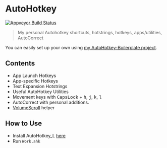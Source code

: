 # AutoHotkey

<a href="https://ci.appveyor.com/project/denolfe/autohotkey"><img src="https://ci.appveyor.com/api/projects/status/github/denolfe/Autohotkey?svg=true" alt="Appveyor Build Status"></a>

> My personal Autohotkey shortcuts, hotstrings, hotkeys, apps/utilities, AutoCorrect

You can easily set up your own using [my AutoHotkey-Boilerplate project](https://github.com/denolfe/AutoHotkey-Boilerplate).

## Contents  

* App Launch Hotkeys
* App-specific Hotkeys
* Text Expansion Hotstrings
* Useful AutoHotkey Utilities
* Movement keys with <kbd>CapsLock</kbd> + <kbd>h</kbd>, <kbd>j</kbd>, <kbd>k</kbd>, <kbd>l</kbd>
* AutoCorrect with personal additions.
* [VolumeScroll](https://github.com/denolfe/VolumeScroll) helper

## How to Use

* Install AutoHotkey_L [here](http://l.autohotkey.net/)
* Run `Work.ahk`
